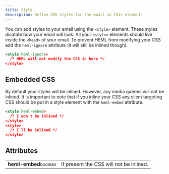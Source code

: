 ```yaml
---
title: Style
description: Define CSS styles for the email in this element.
---
```


You can add styles to your email using the `<style>` element. These styles dicatate how your email will look. All your `<style>` elements should live inside the `<head>` of your email. To prevent HEML from modifying your CSS add the `heml-ignore` attribute (it will still be inlined though). 

```xml
<style heml-ignore>
  /* HEML will not modify the CSS in here */
</style>
```

## Embedded CSS

By default your styles will be inlined. However, any media queries will not be inlined. It is important to note that if you inline your CSS any client targeting CSS should be put in a style element with the `heml-embed` attribute.

```xml
<style heml-embed>
  /* I won't be inlined */
</style>
<style>
  /* I'll be inlined */
</style>
```

## Attributes

<div class="attributes-table">

| | |
| --- | --- |
| **heml-embed**<small>boolean</small> | If present the CSS will not be inlined. |

</div>
